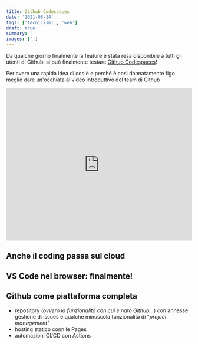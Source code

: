 ```yaml
---
title: Github Codespaces
date: '2021-08-14'
tags: ['tecnicismi', 'web']
draft: true
summary: ''
images: ['']
---
```


Da qualche giorno finalmente la feature è stata resa disponibile a tutti gli utenti di Github: si può finalmente testare [Github Codespaces](https://github.com/features/codespaces)!

Per avere una rapida idea di cos'è e perché è così dannatamente figo meglio dare un'occhiata al video introduttivo del team di Github

<iframe width="100%" height="415" src="https://www.youtube.com/embed/_W9B7qc9lVc" title="YouTube video player" frameBorder="0" allowFullScreen></iframe>

## Anche il coding passa sul cloud

## VS Code nel browser: finalmente!

## Github come piattaforma completa

- repository (_ovvero la funzionalità con cui è nato Github..._) con annesse gestione di issues e qualche minuscola funzionalità di "_project management_"
- hosting statico conn le Pages
- automazioni CI/CD con Actions
